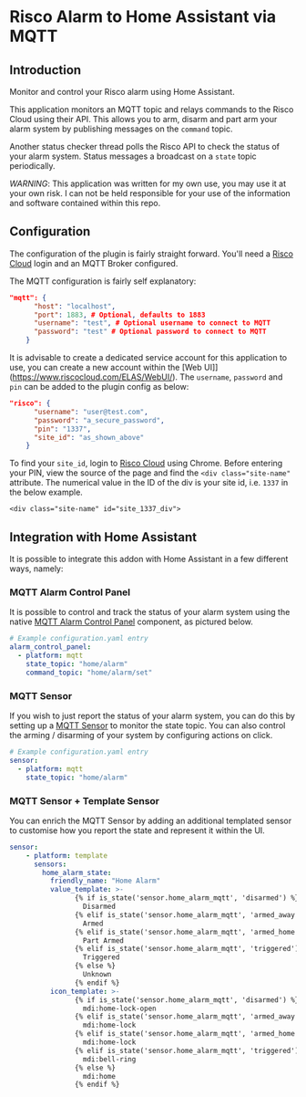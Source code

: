# Risco Alarm to Home Assistant via MQTT
## Introduction
Monitor and control your Risco alarm using Home Assistant.

This application monitors an MQTT topic and relays commands to the Risco Cloud using their API. This allows you to arm, disarm and part arm your alarm system by publishing messages on the `command` topic.

Another status checker thread polls the Risco API to check the status of your alarm system. Status messages a broadcast on a `state` topic periodically.

*WARNING*: This application was written for my own use, you may use it at your own risk. I can not be held responsible for your use of the information and software contained within this repo. 


## Configuration
The configuration of the plugin is fairly straight forward. You'll need a [Risco Cloud](https://www.riscocloud.com/ELAS/WebUI/) login and an MQTT Broker configured.

The MQTT configuration is fairly self explanatory:
```json
"mqtt": {
      "host": "localhost",
      "port": 1883, # Optional, defaults to 1883
      "username": "test", # Optional username to connect to MQTT
      "password": "test" # Optional password to connect to MQTT
    }
```

It is advisable to create a dedicated service account for this application to use, you can create a new account within the [Web UI]](https://www.riscocloud.com/ELAS/WebUI/). The `username`, `password` and `pin` can be added to the plugin config as below:
```json
"risco": {
      "username": "user@test.com",
      "password": "a_secure_password",
      "pin": "1337",
      "site_id": "as_shown_above"
    }
```

To find your `site_id`, login to [Risco Cloud](https://www.riscocloud.com/ELAS/WebUI/) using Chrome. Before entering your PIN, view the source of the page and find the `<div class="site-name"` attribute.
The numerical value in the ID of the div is your site id, i.e. `1337` in the below example.

`<div class="site-name" id="site_1337_div">`

## Integration with Home Assistant
It is possible to integrate this addon with Home Assistant in a few different ways, namely:

### MQTT Alarm Control Panel

It is possible to control and track the status of your alarm system using the native [MQTT Alarm Control Panel](https://www.home-assistant.io/components/alarm_control_panel.mqtt/) component, as pictured below.

```yaml
# Example configuration.yaml entry
alarm_control_panel:
  - platform: mqtt
    state_topic: "home/alarm"
    command_topic: "home/alarm/set"
```

### MQTT Sensor

If you wish to just report the status of your alarm system, you can do this by setting up a [MQTT Sensor](https://www.home-assistant.io/components/sensor.mqtt/) to monitor the state topic. You can also control the arming / disarming of your system by configuring actions on click.

```yaml
# Example configuration.yaml entry
sensor:
  - platform: mqtt
    state_topic: "home/alarm"
```

### MQTT Sensor + Template Sensor

You can enrich the MQTT Sensor by adding an additional templated sensor to customise how you report the state and represent it within the UI.

```yaml
sensor:
    - platform: template
      sensors:
        home_alarm_state:
          friendly_name: "Home Alarm"
          value_template: >-
                {% if is_state('sensor.home_alarm_mqtt', 'disarmed') %}
                  Disarmed
                {% elif is_state('sensor.home_alarm_mqtt', 'armed_away') %}
                  Armed
                {% elif is_state('sensor.home_alarm_mqtt', 'armed_home') %}
                  Part Armed
                {% elif is_state('sensor.home_alarm_mqtt', 'triggered') %}
                  Triggered
                {% else %}
                  Unknown  
                {% endif %}
          icon_template: >-
                {% if is_state('sensor.home_alarm_mqtt', 'disarmed') %}
                  mdi:home-lock-open
                {% elif is_state('sensor.home_alarm_mqtt', 'armed_away') %}
                  mdi:home-lock
                {% elif is_state('sensor.home_alarm_mqtt', 'armed_home') %}
                  mdi:home-lock
                {% elif is_state('sensor.home_alarm_mqtt', 'triggered') %}
                  mdi:bell-ring
                {% else %}
                  mdi:home  
                {% endif %}
```